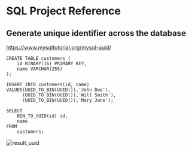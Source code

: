 # SQL Project Reference

## Generate unique identifier across the database

https://www.mysqltutorial.org/mysql-uuid/
```mysql
CREATE TABLE customers (
    id BINARY(16) PRIMARY KEY,
    name VARCHAR(255)
);

INSERT INTO customers(id, name)
VALUES(UUID_TO_BIN(UUID()),'John Doe'),
      (UUID_TO_BIN(UUID()),'Will Smith'),
      (UUID_TO_BIN(UUID()),'Mary Jane');

SELECT 
    BIN_TO_UUID(id) id, 
    name
FROM
    customers; 
```

![result_uuid](https://sp.mysqltutorial.org/wp-content/uploads/2017/07/MySQL-UUID.png)
